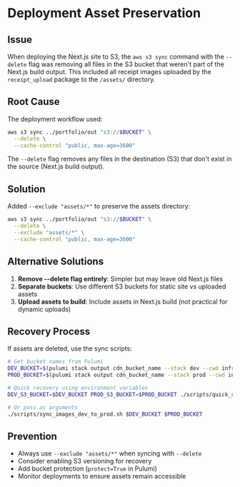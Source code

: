 # Deployment Asset Preservation

## Issue

When deploying the Next.js site to S3, the `aws s3 sync` command with the `--delete` flag was removing all files in the S3 bucket that weren't part of the Next.js build output. This included all receipt images uploaded by the `receipt_upload` package to the `/assets/` directory.

## Root Cause

The deployment workflow used:
```bash
aws s3 sync ../portfolio/out "s3://$BUCKET" \
  --delete \
  --cache-control "public, max-age=3600"
```

The `--delete` flag removes any files in the destination (S3) that don't exist in the source (Next.js build output).

## Solution

Added `--exclude "assets/*"` to preserve the assets directory:
```bash
aws s3 sync ../portfolio/out "s3://$BUCKET" \
  --delete \
  --exclude "assets/*" \
  --cache-control "public, max-age=3600"
```

## Alternative Solutions

1. **Remove --delete flag entirely**: Simpler but may leave old Next.js files
2. **Separate buckets**: Use different S3 buckets for static site vs uploaded assets
3. **Upload assets to build**: Include assets in Next.js build (not practical for dynamic uploads)

## Recovery Process

If assets are deleted, use the sync scripts:
```bash
# Get bucket names from Pulumi
DEV_BUCKET=$(pulumi stack output cdn_bucket_name --stack dev --cwd infra)
PROD_BUCKET=$(pulumi stack output cdn_bucket_name --stack prod --cwd infra)

# Quick recovery using environment variables
DEV_S3_BUCKET=$DEV_BUCKET PROD_S3_BUCKET=$PROD_BUCKET ./scripts/quick_sync_images.sh

# Or pass as arguments
./scripts/sync_images_dev_to_prod.sh $DEV_BUCKET $PROD_BUCKET
```

## Prevention

- Always use `--exclude "assets/*"` when syncing with `--delete`
- Consider enabling S3 versioning for recovery
- Add bucket protection (`protect=True` in Pulumi)
- Monitor deployments to ensure assets remain accessible